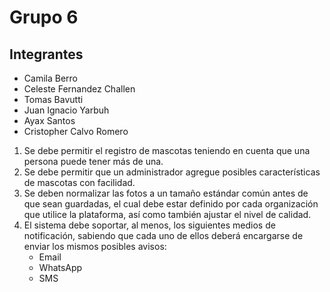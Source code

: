 # Grupo 6

## Integrantes

- Camila Berro
- Celeste Fernandez Challen
- Tomas Bavutti
- Juan Ignacio Yarbuh
- Ayax Santos
- Cristopher Calvo Romero


1. Se debe permitir el registro de mascotas teniendo en cuenta que una persona puede tener más de
   una.
2. Se debe permitir que un administrador agregue posibles características de mascotas con facilidad.
3. Se deben normalizar las fotos a un tamaño estándar común antes de que sean guardadas, el cual debe estar definido por cada organización que utilice la plataforma, así como también ajustar el nivel de calidad.
4. El sistema debe soportar, al menos, los siguientes medios de notificación, sabiendo que cada uno de ellos deberá encargarse de enviar los mismos posibles avisos:
   - Email 
   - WhatsApp
   - SMS